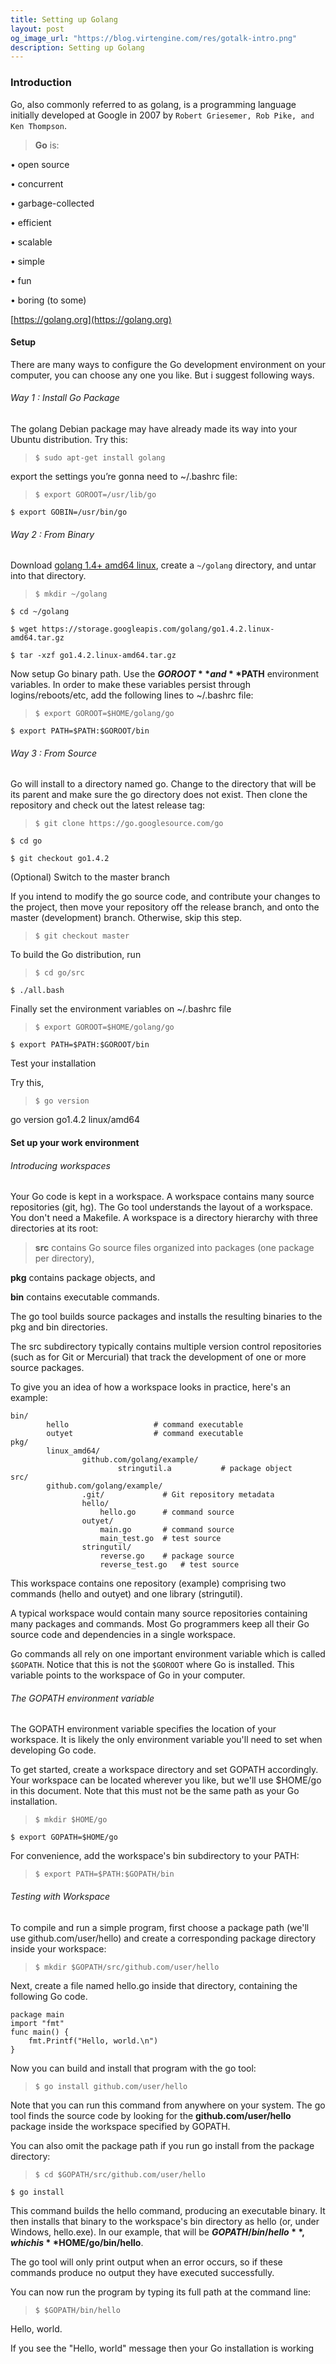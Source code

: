 ```yaml
---
title: Setting up Golang
layout: post
og_image_url: "https://blog.virtengine.com/res/gotalk-intro.png"
description: Setting up Golang
---
```

### Introduction

Go, also commonly referred to as golang, is a programming language initially developed at Google in 2007 by `Robert Griesemer, Rob Pike, and Ken Thompson`.

>**Go** is:
>
• open source
>
• concurrent
>
• garbage-collected
>
• efficient
>
• scalable
>
• simple
>
• fun
>
• boring (to some)

[https://golang.org](https://golang.org)

#### Setup

There are many ways to configure the Go development environment on your computer, you can choose any one you like. But i suggest following ways.

###### Way 1 : Install Go Package

The golang Debian package may have already made its way into your Ubuntu distribution. Try this:

>`$ sudo apt-get install golang`

export the settings you’re gonna need to ~/.bashrc file:

>`$ export GOROOT=/usr/lib/go`
>
`$ export GOBIN=/usr/bin/go`


###### Way 2 : From Binary

Download [golang 1.4+ amd64 linux](https://storage.googleapis.com/golang/go1.4.2.linux-amd64.tar.gz),  create a `~/golang` directory, and untar into that directory.

>`$ mkdir ~/golang`
>
`$ cd ~/golang`
>
`$ wget https://storage.googleapis.com/golang/go1.4.2.linux-amd64.tar.gz`
>
`$ tar -xzf go1.4.2.linux-amd64.tar.gz`

Now setup Go binary path. Use the **$GOROOT** and **$PATH** environment variables. In order to make these variables persist through logins/reboots/etc, add the following lines to ~/.bashrc file:

>`$ export GOROOT=$HOME/golang/go`
>
`$ export PATH=$PATH:$GOROOT/bin`

###### Way 3 : From Source

Go will install to a directory named go. Change to the directory that will be its parent and make sure the go directory does not exist. Then clone the repository and check out the latest release tag:

>`$ git clone https://go.googlesource.com/go`
>
`$ cd go`
>
`$ git checkout go1.4.2`

(Optional) Switch to the master branch

If you intend to modify the go source code, and contribute your changes to the project, then move your repository off the release branch, and onto the master (development) branch. Otherwise, skip this step.

>`$ git checkout master`

To build the Go distribution, run

>`$ cd go/src`
>
`$ ./all.bash`

Finally set the environment variables on ~/.bashrc file

>`$ export GOROOT=$HOME/golang/go`
>
`$ export PATH=$PATH:$GOROOT/bin`

Test your installation

Try this,

>`$ go version`
>
go version go1.4.2 linux/amd64


#### Set up your work environment

###### Introducing workspaces

Your Go code is kept in a workspace. A workspace contains many source repositories (git, hg). The Go tool understands the layout of a workspace. You don't need a Makefile. A workspace is a directory hierarchy with three directories at its root:

>**src** contains Go source files organized into packages (one package per directory),
>
**pkg** contains package objects, and
>
**bin** contains executable commands.

The go tool builds source packages and installs the resulting binaries to the pkg and bin directories.

The src subdirectory typically contains multiple version control repositories (such as for Git or Mercurial) that track the development of one or more source packages.

To give you an idea of how a workspace looks in practice, here's an example:

	bin/
            hello                   # command executable
            outyet                  # command executable
	pkg/
            linux_amd64/
                    github.com/golang/example/
                            stringutil.a           # package object
	src/
            github.com/golang/example/
                    .git/             # Git repository metadata
                    hello/
                        hello.go      # command source
                    outyet/
                        main.go       # command source
                        main_test.go  # test source
                    stringutil/
                        reverse.go    # package source
                        reverse_test.go   # test source

This workspace contains one repository (example) comprising two commands (hello and outyet) and one library (stringutil).

A typical workspace would contain many source repositories containing many packages and commands. Most Go programmers keep all their Go source code and dependencies in a single workspace.

Go commands all rely on one important environment variable which is called `$GOPATH`. Notice that this is not the `$GOROOT` where Go is installed. This variable points to the workspace of Go in your computer.

###### The GOPATH environment variable

The GOPATH environment variable specifies the location of your workspace. It is likely the only environment variable you'll need to set when developing Go code.

To get started, create a workspace directory and set GOPATH accordingly. Your
workspace can be located wherever you like, but we'll use $HOME/go in this document.
Note that this must not be the same path as your Go installation.

>`$ mkdir $HOME/go`
>
`$ export GOPATH=$HOME/go`

For convenience, add the workspace's bin subdirectory to your PATH:

>`$ export PATH=$PATH:$GOPATH/bin`


###### Testing with Workspace

To compile and run a simple program, first choose a package path (we'll use github.com/user/hello) and create a corresponding package directory inside your workspace:

>`$ mkdir $GOPATH/src/github.com/user/hello`

Next, create a file named hello.go inside that directory, containing the following Go code.

	package main
	import "fmt"
	func main() {
    	fmt.Printf("Hello, world.\n")
	}

Now you can build and install that program with the go tool:

>`$ go install github.com/user/hello`

Note that you can run this command from anywhere on your system. The go tool finds the source code by looking for the **github.com/user/hello** package inside the workspace specified by GOPATH.

You can also omit the package path if you run go install from the package directory:

>`$ cd $GOPATH/src/github.com/user/hello`
>
`$ go install`

This command builds the hello command, producing an executable binary. It then installs that binary to the workspace's bin directory as hello (or, under Windows, hello.exe). In our example, that will be **$GOPATH/bin/hello**, which is **$HOME/go/bin/hello**.

The go tool will only print output when an error occurs, so if these commands produce no output they have executed successfully.

You can now run the program by typing its full path at the command line:

>`$ $GOPATH/bin/hello`
>
Hello, world.

If you see the "Hello, world" message then your Go installation is working
